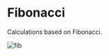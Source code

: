 # Fibonacci
Calculations based on Fibonacci.

![fib](https://user-images.githubusercontent.com/20402746/52150895-a0a77600-2671-11e9-9d83-71f61c2ea490.jpg)


